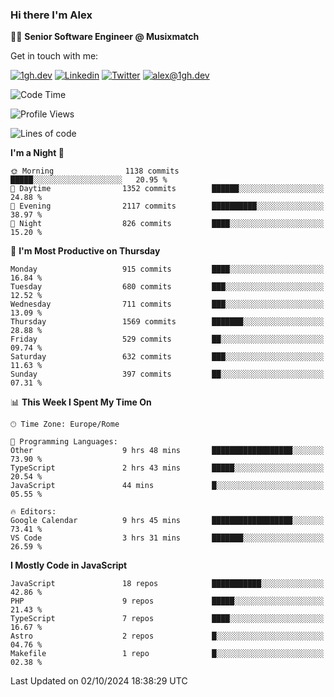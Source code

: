 ### Hi there I'm Alex

👨‍💻 __Senior Software Engineer @ Musixmatch__

Get in touch with me:

[![1gh.dev](https://img.shields.io/static/v1?label=1gh.dev&message=%20&color=red&logo=&style=flat-square&logoColor=white)](https://www.1gh.dev/)
[![Linkedin](https://img.shields.io/static/v1?label=Linkedin&message=%20&color=blue&logo=Linkedin&style=flat-square&logoColor=white)](https://linkedin.com/in/alexghirelli)
[![Twitter](https://img.shields.io/static/v1?label=Twitter&message=%20&color=blue&logo=Twitter&style=flat-square&logoColor=white)](https://twitter.com/alexGhirelli)
[![alex@1gh.dev](https://img.shields.io/static/v1?label=alex@1gh.dev&message=%20&color=red&logo=gmail&style=flat-square&logoColor=white)](mailto:alex@1gh.dev)

<!--START_SECTION:waka-->
![Code Time](http://img.shields.io/badge/Code%20Time-8%2C136%20hrs%2059%20mins-blue)

![Profile Views](http://img.shields.io/badge/Profile%20Views-0-blue)

![Lines of code](https://img.shields.io/badge/From%20Hello%20World%20I%27ve%20Written-25.8%20million%20lines%20of%20code-blue)

**I'm a Night 🦉** 

```text
🌞 Morning                1138 commits        █████░░░░░░░░░░░░░░░░░░░░   20.95 % 
🌆 Daytime                1352 commits        ██████░░░░░░░░░░░░░░░░░░░   24.88 % 
🌃 Evening                2117 commits        ██████████░░░░░░░░░░░░░░░   38.97 % 
🌙 Night                  826 commits         ████░░░░░░░░░░░░░░░░░░░░░   15.20 % 
```
📅 **I'm Most Productive on Thursday** 

```text
Monday                   915 commits         ████░░░░░░░░░░░░░░░░░░░░░   16.84 % 
Tuesday                  680 commits         ███░░░░░░░░░░░░░░░░░░░░░░   12.52 % 
Wednesday                711 commits         ███░░░░░░░░░░░░░░░░░░░░░░   13.09 % 
Thursday                 1569 commits        ███████░░░░░░░░░░░░░░░░░░   28.88 % 
Friday                   529 commits         ██░░░░░░░░░░░░░░░░░░░░░░░   09.74 % 
Saturday                 632 commits         ███░░░░░░░░░░░░░░░░░░░░░░   11.63 % 
Sunday                   397 commits         ██░░░░░░░░░░░░░░░░░░░░░░░   07.31 % 
```


📊 **This Week I Spent My Time On** 

```text
🕑︎ Time Zone: Europe/Rome

💬 Programming Languages: 
Other                    9 hrs 48 mins       ██████████████████░░░░░░░   73.90 % 
TypeScript               2 hrs 43 mins       █████░░░░░░░░░░░░░░░░░░░░   20.54 % 
JavaScript               44 mins             █░░░░░░░░░░░░░░░░░░░░░░░░   05.55 % 

🔥 Editors: 
Google Calendar          9 hrs 45 mins       ██████████████████░░░░░░░   73.41 % 
VS Code                  3 hrs 31 mins       ███████░░░░░░░░░░░░░░░░░░   26.59 % 
```

**I Mostly Code in JavaScript** 

```text
JavaScript               18 repos            ███████████░░░░░░░░░░░░░░   42.86 % 
PHP                      9 repos             █████░░░░░░░░░░░░░░░░░░░░   21.43 % 
TypeScript               7 repos             ████░░░░░░░░░░░░░░░░░░░░░   16.67 % 
Astro                    2 repos             █░░░░░░░░░░░░░░░░░░░░░░░░   04.76 % 
Makefile                 1 repo              █░░░░░░░░░░░░░░░░░░░░░░░░   02.38 % 
```




 Last Updated on 02/10/2024 18:38:29 UTC
<!--END_SECTION:waka-->
